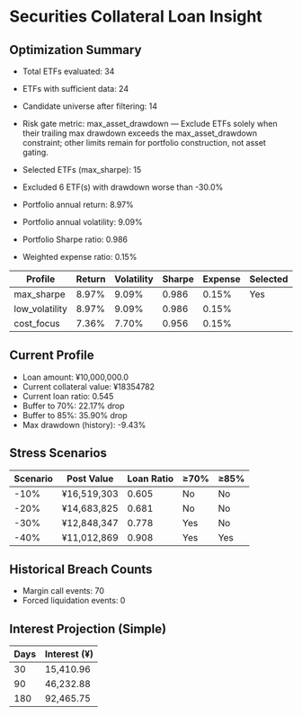 # Securities Collateral Loan Insight

## Optimization Summary
- Total ETFs evaluated: 34
- ETFs with sufficient data: 24
- Candidate universe after filtering: 14
- Risk gate metric: max_asset_drawdown — Exclude ETFs solely when their trailing max drawdown exceeds the max_asset_drawdown constraint; other limits remain for portfolio construction, not asset gating.

- Selected ETFs (max_sharpe): 15
- Excluded 6 ETF(s) with drawdown worse than -30.0%
- Portfolio annual return: 8.97%
- Portfolio annual volatility: 9.09%
- Portfolio Sharpe ratio: 0.986
- Weighted expense ratio: 0.15%

| Profile | Return | Volatility | Sharpe | Expense | Selected |
| --- | --- | --- | --- | --- | --- |
| max_sharpe | 8.97% | 9.09% | 0.986 | 0.15% | Yes |
| low_volatility | 8.97% | 9.09% | 0.986 | 0.15% |  |
| cost_focus | 7.36% | 7.70% | 0.956 | 0.15% |  |

## Current Profile
- Loan amount: ¥10,000,000.0
- Current collateral value: ¥18354782
- Current loan ratio: 0.545
- Buffer to 70%: 22.17% drop
- Buffer to 85%: 35.90% drop
- Max drawdown (history): -9.43%

## Stress Scenarios
| Scenario | Post Value | Loan Ratio | ≥70% | ≥85% |
| --- | --- | --- | --- | --- |
| -10% | ¥16,519,303 | 0.605 | No | No |
| -20% | ¥14,683,825 | 0.681 | No | No |
| -30% | ¥12,848,347 | 0.778 | Yes | No |
| -40% | ¥11,012,869 | 0.908 | Yes | Yes |

## Historical Breach Counts
- Margin call events: 70
- Forced liquidation events: 0

## Interest Projection (Simple)
| Days | Interest (¥) |
| --- | --- |
| 30 | 15,410.96 |
| 90 | 46,232.88 |
| 180 | 92,465.75 |

